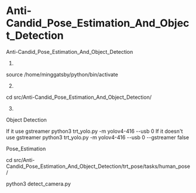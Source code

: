 # Anti-Candid_Pose_Estimation_And_Object_Detection
Anti-Candid_Pose_Estimation_And_Object_Detection

1.
source /home/minggatsby/python/bin/activate

2.
cd src/Anti-Candid_Pose_Estimation_And_Object_Detection/



3.
Object Detection

If it use gstreamer
python3 trt_yolo.py -m yolov4-416 --usb 0
If it doesn't use gstreamer
python3 trt_yolo.py -m yolov4-416 --usb 0 --gstreamer false 


Pose_Estimation

cd src/Anti-Candid_Pose_Estimation_And_Object_Detection/trt_pose/tasks/human_pose/

python3 detect_camera.py
